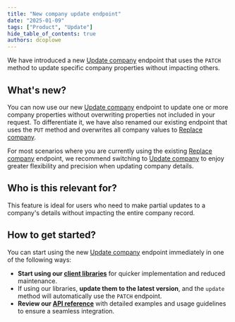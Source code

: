 ```yaml
---
title: "New company update endpoint"
date: "2025-01-09"
tags: ["Product", "Update"]
hide_table_of_contents: true
authors: dcoplowe
---
```


We have introduced a new [Update company](/platform-api#/operations/update-company) endpoint that uses the `PATCH` method to update specific company properties without impacting others. 

<!--truncate-->

## What's new?

You can now use our new [Update company](/platform-api#/operations/update-company) endpoint to update one or more company properties without overwriting properties not included in your request. To differentiate it,  we have also renamed our existing endpoint that uses the `PUT` method and overwrites all company values to [Replace company](/platform-api#/operations/replace-company). 

For most scenarios where you are currently using the existing [Replace company](/platform-api#/operations/replace-company) endpoint, we recommend switching to [Update company](/platform-api#/operations/update-company) to enjoy greater flexibility and precision when updating company details.

## Who is this relevant for?

This feature is ideal for users who need to make partial updates to a company's details without impacting the entire company record.

## How to get started?

You can start using the new [Update company](/platform-api#/operations/update-company) endpoint immediately in one of the following ways:

- **Start using our [client libraries](/get-started/libraries)** for quicker implementation and reduced maintenance.
- If using our libraries, **update them to the latest version**, and the `update` method will automatically use the `PATCH` endpoint.
- **Review our [API reference](/platform-api#/operations/update-company)** with detailed examples and usage guidelines to ensure a seamless integration.
